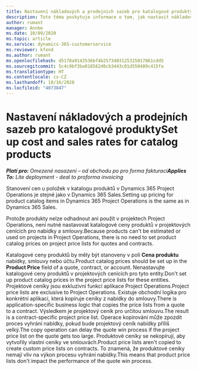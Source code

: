 ```yaml
---
title: Nastavení nákladových a prodejních sazeb pro katalogové produkty
description: Toto téma poskytuje informace o tom, jak nastavit nákladové a prodejní sazby u položek v katalogu produktů.
author: rumant
manager: Annbe
ms.date: 10/09/2020
ms.topic: article
ms.service: dynamics-365-customerservice
ms.reviewer: kfend
ms.author: rumant
ms.openlocfilehash: d5178a9143536bf4b2573403125325017861cdd5
ms.sourcegitcommit: 5c4c9bf3ba018562d6cb3443c01d550489c415fa
ms.translationtype: HT
ms.contentlocale: cs-CZ
ms.lasthandoff: 10/16/2020
ms.locfileid: "4073847"
---
```

# <a name="set-up-cost-and-sales-rates-for-catalog-products"></a><span data-ttu-id="32e0e-103">Nastavení nákladových a prodejních sazeb pro katalogové produkty</span><span class="sxs-lookup"><span data-stu-id="32e0e-103">Set up cost and sales rates for catalog products</span></span>

<span data-ttu-id="32e0e-104">_**Platí pro:** Omezené nasazení – od obchodu po pro forma fakturaci_</span><span class="sxs-lookup"><span data-stu-id="32e0e-104">_**Applies To:** Lite deployment - deal to proforma invoicing_</span></span>


<span data-ttu-id="32e0e-105">Stanovení cen u položek v katalogu produktů v Dynamics 365 Project Operations je stejné jako v Dynamics 365 Sales.</span><span class="sxs-lookup"><span data-stu-id="32e0e-105">Setting up pricing for product catalog items in Dynamics 365 Project Operations is the same as in Dynamics 365 Sales.</span></span>

<span data-ttu-id="32e0e-106">Protože produkty nelze odhadnout ani použít v projektech Project Operations, není nutné nastavovat katalogové ceny produktů v projektových cenících pro nabídky a smlouvy.</span><span class="sxs-lookup"><span data-stu-id="32e0e-106">Because products can't be estimated or used on projects in Project Operations, there is no need to set product catalog prices on project price lists for quotes and contracts.</span></span>

<span data-ttu-id="32e0e-107">Katalogové ceny produktů by měly být stanoveny v poli **Cena produktu** nabídky, smlouvy nebo účtu.</span><span class="sxs-lookup"><span data-stu-id="32e0e-107">Product catalog prices should be set up in the **Product Price** field of a quote, contract, or account.</span></span> <span data-ttu-id="32e0e-108">Nenastavujte katalogové ceny produktů v projektových cenících pro tyto entity.</span><span class="sxs-lookup"><span data-stu-id="32e0e-108">Don't set up product catalog prices in the project price lists for these entities.</span></span> <span data-ttu-id="32e0e-109">Projektové ceníky jsou exkluzivní funkcí aplikace Project Operations.</span><span class="sxs-lookup"><span data-stu-id="32e0e-109">Project price lists are exclusive to Project Operations.</span></span> <span data-ttu-id="32e0e-110">Existuje obchodní logika pro konkrétní aplikaci, která kopíruje ceníky z nabídky do smlouvy.</span><span class="sxs-lookup"><span data-stu-id="32e0e-110">There is application-specific business logic that copies the price lists from a quote to a contract.</span></span> <span data-ttu-id="32e0e-111">Výsledkem je projektový ceník pro určitou smlouvu.</span><span class="sxs-lookup"><span data-stu-id="32e0e-111">The result is a contract-specific project price list.</span></span> <span data-ttu-id="32e0e-112">Operace kopírování může zpozdit proces vyhrání nabídky, pokud bude projektový ceník nabídky příliš velký.</span><span class="sxs-lookup"><span data-stu-id="32e0e-112">The copy operation can delay the quote win process if the project price list on the quote gets too large.</span></span> <span data-ttu-id="32e0e-113">Produktové ceníky se nekopírují, aby vytvořily vlastní ceníky ve smlouvách.</span><span class="sxs-lookup"><span data-stu-id="32e0e-113">Product price lists aren't copied to create custom price lists on contracts.</span></span> <span data-ttu-id="32e0e-114">To znamená, že produktové ceníky nemají vliv na výkon procesu vyhrání nabídky.</span><span class="sxs-lookup"><span data-stu-id="32e0e-114">This means that product price lists don't impact the performance of the quote win process.</span></span>
